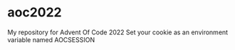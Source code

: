 # aoc2022
My repository for Advent Of Code 2022
Set your cookie as an environment variable named AOCSESSION
